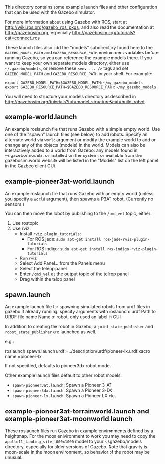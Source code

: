 

This directory contains some example launch files and other configuration that can
be used with the Gazebo simulator.

For more information about using Gazebo with ROS, start at <http://wiki.ros.org/gazebo_ros_pkgs>,
and also read the documentation at <http://gazebosim.org>, especially <http://gazebosim.org/tutorials?cat=connect_ros>


These launch files also add the "models" subdirectory found here to the
`GAZEBO_MODEL_PATH` and `GAZEBO_RESOURCE_PATH` environment variables before
running Gazebo, so you can reference the example models there.  If you want to
keep your own separate models directory, either use `~/.gazebo/models`, or
remove these `<env ... />` tags and set `GAZEBO_MODEL_PATH` and
`GAZEBO_RESOURCE_PATH` in your shell. For example:

    export GAZEBO_MODEL_PATH=$GAZEBO_MODEL_PATH:~/my_gazebo_models
    export GAZEBO_RESOURCE_PATH=$GAZEBO_RESOURCE_PATH:~/my_gazebo_models

You will need to structure your models directory as described in
<http://gazebosim.org/tutorials?tut=model_structure&cat=build_robot>.

example-world.launch 
--------------------
An example roslaunch file that runs Gazebo with a simple empty world.
Use one of the "spawn" launch files (see below) to add robots.  Specify an alternate
world via `world` argument or modify the example world to add or change any of the objects (models) in the 
world.  Models can also be interactively added to a world from Gazebo: any models
found in ~/.gazebo/models, or installed on the system, or available from the 
gazebosim.world website will be listed in the "Models" list on the left panel in the
Gazbeo client GUi.

example-pioneer3at-world.launch 
-------------------------------
An example roslaunch file that runs Gazebo with an 
empty world (unless you specify a `world` argument), then
spawns a P3AT robot.  (Currently no sensors.) 

You can then move the robot by publishing to the `/cmd_vel` topic, either:
1. Use rostopic
2. Use rviz:
	* Install `rviz_plugin_tutorials`:
		* For ROS jade: `sudo apt-get install ros-jade-rviz-plugin-tutorials`
		* For ROS indigo: `sudo apt-get install ros-indigo-rviz-plugin-tutorials`
	* Run rviz
	* Select Add Panel... from the Panels menu
	* Select the teleop panel
	* Enter `/cmd_vel` as the output topic of the teleop panel
	* Drag within the telop panel


spawn.launch
------------
An example launch file for spawning simulated robots from urdf
files in gazebo if already running.  specify arguments with roslaunch:
  urdf  Path to URDF file
  name  Name of robot, only used an label in GUI

In addition to creating the robot in Gazebo, a `joint_state_publisher` and `robot_state_publisher` 
are launched as well.

e.g.:

  roslaunch spawn.launch urdf:=../description/urdf/pioneer-lx.urdf.xacro name:=pioneer-lx

If not specified, defaults to pioneer3dx robot model.

Other example launch files default to other robot models:
* `spawn-pioneer3at.launch`: Spawn a Pioneer 3-AT
* `spawn-pioneer3dx.launch`: Spawn a Pioneer 3-DX
* `spawn-pioneer-lx.launch`: Spawn a Pioneer LX
etc.


example-pioneer3at-terrainworld.launch and example-pioneer3at-moonworld.launch 
------------------------------------------------------------------------------
These roslaunch files run Gazebo
in example environments defined by a heightmap.  For the moon enivironment to work you
may need to copy the `apollo11_landing_site_1000x1000` model to your ~/.gazebo/models
directory, especially for older versions of Gazebo.  Note that gravity is moon-scale
in the moon environment, so behavior of the robot may be unusual.

